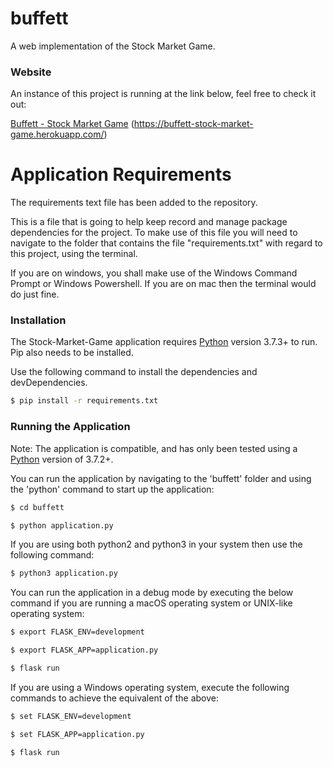 # buffett

A web implementation of the Stock Market Game.

### Website

An instance of this project is running at the link below, feel free to check it out:

[Buffett - Stock Market Game](https://buffett-stock-market-game.herokuapp.com/) (https://buffett-stock-market-game.herokuapp.com/)

# Application Requirements

The requirements text file has been added to the repository.

This is a file that is going to help keep record and manage package dependencies for the project.
To make use of this file you will need to navigate to the folder that contains the file "requirements.txt" with regard to this project, using the terminal.

If you are on windows, you shall make use of the Windows Command Prompt or Windows Powershell. If you are on mac then the terminal would do just fine.

### Installation

The Stock-Market-Game application requires [Python](https://www.python.org/) version 3.7.3+ to run. Pip also needs to be installed.

Use the following command to install the dependencies and devDependencies.

```sh
$ pip install -r requirements.txt
```


### Running the Application

Note: The application is compatible, and has only been tested using a [Python](https://www.python.org/) version of 3.7.2+.

You can run the application by navigating to the 'buffett' folder and using the 'python' command to start up the application:

```sh
$ cd buffett

$ python application.py
```
If you are using both python2 and python3 in your system then use the following command:
```sh
$ python3 application.py
```
You can run the application in a debug mode by executing the below command if you are running a macOS 
operating system or UNIX-like operating system:

```sh
$ export FLASK_ENV=development

$ export FLASK_APP=application.py

$ flask run

```

If you are using a Windows operating system, execute the following commands to achieve the equivalent of the above:

```sh
$ set FLASK_ENV=development

$ set FLASK_APP=application.py

$ flask run

```

